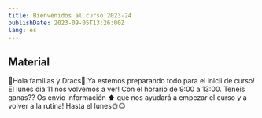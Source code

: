 ```yaml
---
title: Bienvenidos al curso 2023-24
publishDate: 2023-09-05T13:26:00Z
lang: es
---
```


## Material

🐉Hola familias y Dracs🐉
Ya estemos preparando todo para el inicii de curso! El lunes dia 11 nos volvemos a ver! Con el horario de 9:00 a 13:00. Tenéis ganas??
Os envío información ⬆️ que nos ayudará a empezar el curso y a volver a la rutina!
Hasta el lunes🌞😊
